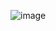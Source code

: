 ![image](https://github.com/pabloWIB/ESTATICA-67/assets/116923433/aa7e369a-ea35-4c77-a2b2-c73c85508b88)
